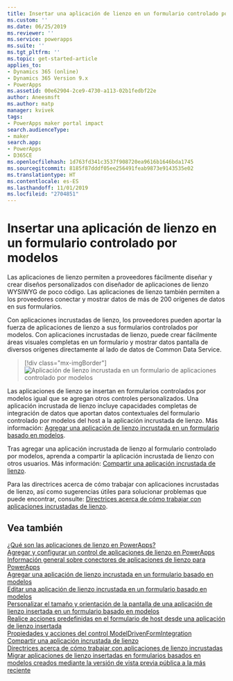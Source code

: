 ```yaml
---
title: Insertar una aplicación de lienzo en un formulario controlado por modelos | MicrosoftDocs
ms.custom: ''
ms.date: 06/25/2019
ms.reviewer: ''
ms.service: powerapps
ms.suite: ''
ms.tgt_pltfrm: ''
ms.topic: get-started-article
applies_to:
- Dynamics 365 (online)
- Dynamics 365 Version 9.x
- PowerApps
ms.assetid: 00e62904-2ce9-4730-a113-02b1fedbf22e
author: Aneesmsft
ms.author: matp
manager: kvivek
tags:
- PowerApps maker portal impact
search.audienceType:
- maker
search.app:
- PowerApps
- D365CE
ms.openlocfilehash: 1d763fd341c3537f908720ea9616b1646bda1745
ms.sourcegitcommit: 8185f87dddf05ee256491feab9873e9143535e02
ms.translationtype: HT
ms.contentlocale: es-ES
ms.lasthandoff: 11/01/2019
ms.locfileid: "2704851"
---
```

# <a name="embed-a-canvas-app-on-a-model-driven-form"></a>Insertar una aplicación de lienzo en un formulario controlado por modelos

Las aplicaciones de lienzo permiten a proveedores fácilmente diseñar y crear diseños personalizados con diseñador de aplicaciones de lienzo WYSIWYG de poco código. Las aplicaciones de lienzo también permiten a los proveedores conectar y mostrar datos de más de 200 orígenes de datos en sus formularios.

Con aplicaciones incrustadas de lienzo, los proveedores pueden aportar la fuerza de aplicaciones de lienzo a sus formularios controlados por modelos. Con aplicaciones incrustadas de lienzo, puede crear fácilmente áreas visuales completas en un formulario y mostrar datos pantalla de diversos orígenes directamente al lado de datos de Common Data Service.

   > [!div class="mx-imgBorder"] 
   > ![Aplicación de lienzo incrustada en un formulario de aplicaciones controlado por modelos](media/embed-canvas-app-in-form.png "Aplicación de lienzo incrustada en un formulario de aplicaciones controlado por modelos")

Las aplicaciones de lienzo se insertan en formularios controlados por modelos igual que se agregan otros controles personalizados. Una aplicación incrustada de lienzo incluye capacidades completas de integración de datos que aportan datos contextuales del formulario controlado por modelos del host a la aplicación incrustada de lienzo. Más información: [Agregar una aplicación de lienzo incrustada en un formulario basado en modelos](embedded-canvas-app-add-classic-designer.md).

Tras agregar una aplicación incrustada de lienzo al formulario controlado por modelos, aprenda a compartir la aplicación incrustada de lienzo con otros usuarios. Más información: [Compartir una aplicación incrustada de lienzo](share-embedded-canvas-app.md).

Para las directrices acerca de cómo trabajar con aplicaciones incrustadas de lienzo, así como sugerencias útiles para solucionar problemas que puede encontrar, consulte: [Directrices acerca de cómo trabajar con aplicaciones incrustadas de lienzo](embedded-canvas-app-guidelines.md).

## <a name="see-also"></a>Vea también
[¿Qué son las aplicaciones de lienzo en PowerApps?](../canvas-apps/getting-started.md) <br />
[Agregar y configurar un control de aplicaciones de lienzo en PowerApps](../canvas-apps/add-configure-controls.md) <br />
[Información general sobre conectores de aplicaciones de lienzo para PowerApps](../canvas-apps/connections-list.md) <br />
[Agregar una aplicación de lienzo incrustada en un formulario basado en modelos](embedded-canvas-app-add-classic-designer.md) <br />
[Editar una aplicación de lienzo incrustada en un formulario basado en modelos](embedded-canvas-app-edit-classic-designer.md) <br />
[Personalizar el tamaño y orientación de la pantalla de una aplicación de lienzo insertada en un formulario basado en modelos](embedded-canvas-app-customize-screen.md) <br />
[Realice acciones predefinidas en el formulario de host desde una aplicación de lienzo insertada](embedded-canvas-app-actions.md) <br />
[Propiedades y acciones del control ModelDrivenFormIntegration](embedded-canvas-app-properties-actions.md) <br />
[Compartir una aplicación incrustada de lienzo](share-embedded-canvas-app.md) <br />
[Directrices acerca de cómo trabajar con aplicaciones de lienzo incrustadas](embedded-canvas-app-guidelines.md) <br />
[Migrar aplicaciones de lienzo insertadas en formularios basados en modelos creados mediante la versión de vista previa pública a la más reciente](embedded-canvas-app-migrate-from-preview.md) <br />

